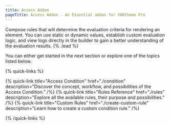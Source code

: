 ```yaml
---
title: Access Addon
pageTitle: Access Addon - An Essential addon for YOOtheme Pro
---
```


Compose rules that will determine the evaluation criteria for rendering an element. You can use static or dynamic values, establish custom evaluation logic, and view logs directly in the builder to gain a better understanding of the evaluation results. {% .lead %}

You can either get started in the next section or explore one of the topics listed below.

{% quick-links %}

{% quick-link title="Access Condition" href="./condition" description="Discover the concept, workflow, and possibilities of the Access Condition." /%}
{% quick-link title="Rules Reference" href="./rules" description="Explore all the available rules, their purpose and possibilities." /%}
{% quick-link title="Custom Rules" href="./create-custom-rule" description="Learn how to create a custom condition rule." /%}

{% /quick-links %}
